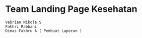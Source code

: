 # Team Landing Page Kesehatan
```
Vebrian Nikola S
Fakhri Rabbani
Dimas Fakhru A ( Pembuat Laporan )
```
